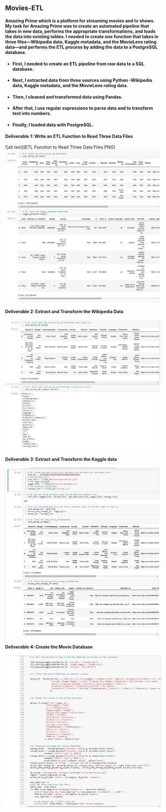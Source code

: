 ## **Movies-ETL**

#### Amazing Prime which is a platform for streaming movies and tv shows.  My task for Amazing Prime was to create an automated pipeline that takes in new data, performs the appropriate transformations, and loads the data into existing tables. I needed to create one function that takes in three files—Wikipedia data, Kaggle metadata, and the MovieLens rating data—and performs the ETL process by adding the data to a PostgreSQL database.

- #### First, I needed to create an ETL pipeline from raw data to a SQL database.
- #### Next, I extracted data from three sources using Python -Wikipedia data, Kaggle metadata, and the MovieLens rating data.
- #### Then, I cleaned and transformed data using Pandas.
- #### After that, I use regular expressions to parse data and to transform text into numbers.
- #### Finally, I loaded data with PostgreSQL.

#### Deliverable 1: Write an ETL Function to Read Three Data Files
![alt text](ETL Function to Read Three Data Files.PNG)
![alt text](Wiki_and_Kaggle_data_before_tranform.PNG)

#### Deliverable 2: Extract and Transform the Wikipedia Data
![alt text](Wikipedia_Data.PNG)

#### Deliverable 3: Extract and Transform the Kaggle data
![alt text](Kaggle_df.PNG)

#### Deliverable 4: Create the Movie Database
![alt text](SQLdatabase.PNG)
